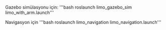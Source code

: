 Gazebo simülasyonu için:
'''bash roslaunch limo_gazebo_sim limo_with_arm.launch'''

Navigasyon için
'''bash roslaunch limo_navigation limo_navigation.launch'''
